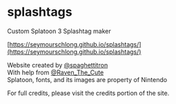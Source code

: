 # splashtags
Custom Splatoon 3 Splashtag maker

[https://seymourschlong.github.io/splashtags/](https://seymourschlong.github.io/splashtags/)


Website created by [@spaghettitron](https://twitter.com/spaghettitron/)  
With help from [@Raven_The_Cute](https://twitter.com/Raven_The_Cute/)  
Splatoon, fonts, and its images are property of Nintendo  
  
For full credits, please visit the credits portion of the site.  
